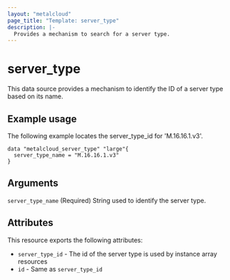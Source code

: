 ```yaml
---
layout: "metalcloud"
page_title: "Template: server_type"
description: |-
  Provides a mechanism to search for a server type.
---
```


# server_type

This data source provides a mechanism to identify the ID of a server type based on its name.


## Example usage

The following example locates the server_type_id for 'M.16.16.1.v3'.

```hcl
data "metalcloud_server_type" "large"{
  server_type_name = "M.16.16.1.v3"
}
```

## Arguments

`server_type_name` (Required) String used to identify the server type.

## Attributes

This resource exports the following attributes:

* `server_type_id` - The id of the server type is used by instance array resources
* `id` - Same as `server_type_id`